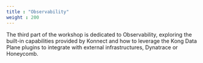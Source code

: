 ```yaml
---
title : "Observability"
weight : 200
---
```


The third part of the workshop is dedicated to Observability, exploring the built-in capabilities provided by Konnect and how to leverage the Kong Data Plane plugins to integrate with external infrastructures, Dynatrace or Honeycomb.
